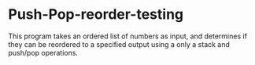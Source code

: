 # Push-Pop-reorder-testing
This program takes an ordered list of numbers as input, and determines if they can be reordered to a specified output using a only a stack and push/pop operations.
